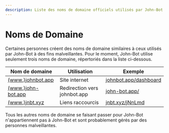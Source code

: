 ```yaml
---
description: Liste des noms de domaine officiels utilisés par John-Bot
---
```


# Noms de Domaine

Certaines personnes créent des noms de domaine similaires à ceux utilisés par John-Bot à des fins malveillantes. Pour le moment, John-Bot utilise seulement trois noms de domaine, répertoriés dans la liste ci-dessous.

| Nom de domaine                            | Utilisation                  | Exemple                                               |
| ----------------------------------------- | ---------------------------- | ----------------------------------------------------- |
| [(www.)johnbot.app](http://johnbot.app)   | Site internet                | [johnbot.app/dashboard](http://johnbot.app/dashboard) |
| [(www.)john-bot.app](http://john-bot.app) | Redirection vers johnbot.app | [john-bot.app/](http://john-bot.app/)                 |
| [(www.)jnbt.xyz](http://jnbt.xyz)         | Liens raccourcis             | [jnbt.xyz/jNnLmd](http://jnbt.xyz/jNnLmd)             |

Tous les autres noms de domaine se faisant passer pour John-Bot n'appartiennent pas à John-Bot et sont probablement gérés par des personnes malveillantes.
